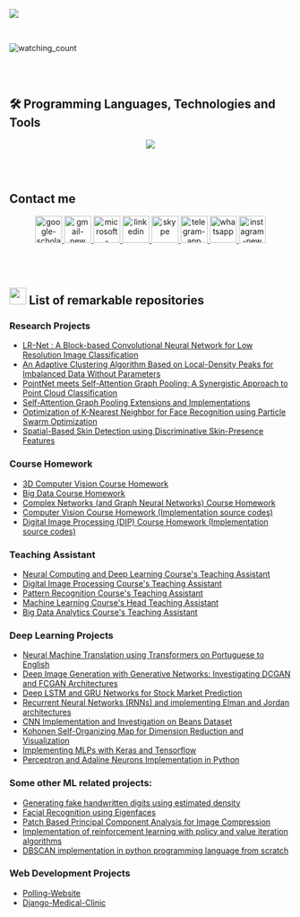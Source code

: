 
<p align="left">
<img src="https://user-images.githubusercontent.com/73097560/115834477-dbab4500-a447-11eb-908a-139a6edaec5c.gif">
</p>


<br />
<!-- 
## <picture><img src = "https://github.com/7oSkaaa/7oSkaaa/blob/main/Images/about_me.gif?raw=true" width = 30px></picture> Who I Am!
<p align="justify"> 
My academic journey commenced with a rigorous foundation in Mathematics and Physics at the National Organization for Development of Exceptional Talents (NODET) in Ardabil, Iran. Graduating as one of the top students in June 2017, I embarked on a transformative path in the realm of computer engineering. My Bachelor of Science journey unfolded at the University of Mohaghegh Ardabili, marked by notable achievements. Throughout my undergraduate years, I seamlessly transitioned from a diligent student to a dedicated Teaching Assistant (TA) and Head TA, overseeing courses in Data Structures, Algorithm Design, Advanced Programming, and the Fundamentals of Programming. Simultaneously, I contributed to research as a Research Assistant (RA) and shared my knowledge through workshops, specializing in Python and competitive programming.
</p>
<p align="justify"> 
My prowess in computer science extended to the international stage, as I participated in the International Collegiate Programming Contest (ICPC) as a contestant in the Asia-West site, securing a commendable 22nd position in the 2018 round. These accomplishments were underscored by my consistent recognition as a distinguished student in every semester of my undergraduate journey. In February 2020, I graduated as the top-ranked student among a cohort of 49, boasting a GPA of 19.36 out of 20. My undergraduate thesis, titled "Windows Malware Detection based on Dynamic Behaviors using MLP," was conducted under the expert guidance of Professor Dr. Shahram Jamali, a luminary in the field of Computer Engineering at the University of Mohaghegh Ardabili.
</p>
<p align="justify"> 
In September 2021, I embarked on a new academic odyssey, commencing my Master of Science (MSc) program at the esteemed Amirkabir University of Technology. My academic journey at this renowned institution commenced with an accolade, as I secured direct admission as a distinguished student. Over the program of two years, I diligently completed eight courses, culminating in an exceptional second-place ranking with a GPA of 18.47 out of 20, along with continued recognition as a distinguished student. My MSc journey also saw me assume various roles, including Head TA for Machine Learning and Pattern Recognition courses, TA for Deep Neural Networks and Image Processing courses tailored for graduate students, and Research Assistantship. My research contributions were instrumental in the Image-to-Image Translation research team, collaborating with F. Nooshi and Dr. M. Rahmati in the Image Processing and Pattern Recognition Lab. Additionally, I spearheaded a research team in the 3D Vision Lab, where I focused on point cloud classification using graph pooling techniques in collaboration with M. Choupan, M. Atyabi, and Dr. M. Javanmardi.
</p>
<p align="justify"> 
My academic journey reached its pinnacle with my MSc thesis, a comprehensive exploration of "Few-Shot Classification on Multi-Label Data" under the meticulous guidance of Dr. M. Rahmati, a distinguished Professor of Computer Engineering at Amirkabir University of Technology.
</p>
<p align="justify"> 
As I stand on the brink of my MSc graduation, I am poised to embark on a new chapter in my academic and research journey. With a profound passion for Machine/Deep Learning, Computer Vision, Graph Neural Networks, Generative Models, Complex Networks, and more, I am actively seeking opportunities to pursue a Ph.D. I am characterized by my unwavering work ethic, problem-solving prowess, and competitive programming skills. I thrive in challenging environments and relish the opportunity to delve into novel architectures and theoretical domains, translating concepts into practical experiments. My journey thus far has been marked by a relentless pursuit of excellence, and I eagerly anticipate the exciting prospects that lie ahead.
</p>
-->
<p align="left"> 
<img src="https://komarev.com/ghpvc/?username=MohsenEbadpour&color=brightgreen" alt="watching_count" /> 
 </p>

<br />
<br />

## 🛠️ Programming Languages, Technologies and Tools

<p align="center">
  <a href="https://skillicons.dev">
    <img src="https://skillicons.dev/icons?i=py,pytorch,tensorflow,ai,docker,git,linux,bash,mysql,sqlite,django,cs,dotnet,cpp,bootstrap,bots,postman,selenium,vscode,visualstudio&perline=10" />
  </a>
</p>

<br />
<br />

## Contact me

<p align="center">
  <a href="https://scholar.google.com/citations?hl=en&user=8wo0HZcAAAAJ" target="_blank">
<img width="48" height="48" src="https://img.icons8.com/color/48/google-scholar--v3.png" alt="google-scholar--v3"/>
</a>

 <a href="mailto:ebp.mohsen@gmail.com" target="_blank">
<img width="48" height="48" src="https://img.icons8.com/fluency/48/gmail-new.png" alt="gmail-new"/> 
 </a>

 <a href="mailto:mohsenebadpour@outlook.com" target="_blank">
<img width="48" height="48" src="https://img.icons8.com/fluency/48/microsoft-outlook-2019.png" alt="microsoft-outlook-2019"/>
 </a>

 <a href="https://www.linkedin.com/in/mohsen-ebadpour-721a621b5/" target="_blank">
<img width="48" height="48" src="https://img.icons8.com/fluency/48/linkedin.png" alt="linkedin"/>
 </a>


 <a href="https://join.skype.com/invite/WAbDFL4MWFCp" target="_blank">
 <img width="48" height="48" src="https://img.icons8.com/fluency/48/skype.png" alt="skype"/>
 </a>


 <a href="https://t.me/Mohsenebp" target="_blank">
<img width="48" height="48" src="https://img.icons8.com/fluency/48/telegram-app.png" alt="telegram-app"/> 
 </a>
 
 <a href="https://wa.me/989361655805" target="_blank">
<img width="48" height="48" src="https://img.icons8.com/fluency/48/whatsapp.png" alt="whatsapp"/>
 </a>

<a href="https://www.instagram.com/mohsenebp/" target="_blank">
<img width="48" height="48" src="https://img.icons8.com/fluency/48/instagram-new.png" alt="instagram-new"/>
</a>
</p>

<br />
<br />

## <picture> <img src = "https://github.com/7oSkaaa/7oSkaaa/blob/main/Images/Statistics.gif?raw=true" width = 30px></piture> List of remarkable repositories
### Research Projects
* [LR-Net : A Block-based Convolutional Neural Network for Low Resolution Image Classification](https://github.com/MohsenEbadpour/LR-Net)
* [An Adaptive Clustering Algorithm Based on Local-Density Peaks for Imbalanced Data Without Parameters](https://github.com/MohsenEbadpour/An-Adaptive-Clustering-Algorithm-Based-on-Local-Density-Peaks-for-Imbalanced-Data-Without-Parameters)
* [PointNet meets Self-Attention Graph Pooling: A Synergistic Approach to Point Cloud Classification](https://github.com/MohsenEbadpour/PointNet-meets-Self-Attention-Graph-Pooling-A-Synergistic-Approach-to-Point-Cloud-Classification)
* [Self-Attention Graph Pooling Extensions and Implementations](https://github.com/MohsenEbadpour/Self-Attention-Graph-Pooling-Extensions-and-Implementations)
* [Optimization of K-Nearest Neighbor for Face Recognition using Particle Swarm Optimization](https://github.com/MohsenEbadpour/Optimization-of-K-nearest-neighbor-using-particle-swarm-optimization-for-face-recognition-paper)
* [Spatial-Based Skin Detection using Discriminative Skin-Presence Features](https://github.com/MohsenEbadpour/Spatial-Based-Skin-Detection-using-Discriminative-Skin-Presence-Features)

### Course Homework
* [3D Computer Vision Course Homework](https://github.com/MohsenEbadpour/3D-Computer-Vision-Course-Homeworks)
* [Big Data Course Homework](https://github.com/MohsenEbadpour/Big-Data-Course-Homeworks)
* [Complex Networks (and Graph Neural Networks) Course Homework](https://github.com/MohsenEbadpour/Complex-Networks-and-Graph-Neural-Networks-Course-Homeworks)
* [Computer Vision Course Homework (Implementation source codes)](https://github.com/MohsenEbadpour/Computer-Vision-Course-Homeworks-Implementation-source-codes-)
* [Digital Image Processing (DIP) Course Homework (Implementation source codes)](https://github.com/MohsenEbadpour/Digital-Image-Processing-DIP-Course-Homeworks--Implementation-Source-Codes)

### Teaching Assistant
* [Neural Computing and Deep Learning Course's Teaching Assistant](https://github.com/MohsenEbadpour/Neural-Computing-and-Deep-Learning-Course-s-Teaching-Assistant)
* [Digital Image Processing Course's Teaching Assistant](https://github.com/MohsenEbadpour/Digital-Image-Processing-Course-s-Teaching-Assistant)
* [Pattern Recognition Course's Teaching Assistant](https://github.com/MohsenEbadpour/Pattern-Recognition-Course-s-Teaching-Assistant)
* [Machine Learning Course's Head Teaching Assistant](https://github.com/MohsenEbadpour/Machine-Learning-Course-s-Head-Teaching-Assistant)
* [Big Data Analytics Course's Teaching Assistant](https://github.com/MohsenEbadpour/Big-Data-Analytics-Course-s-Teaching-Assistant)

### Deep Learning Projects
* [Neural Machine Translation using Transformers on Portuguese to English](https://github.com/MohsenEbadpour/Neural-Machine-Translation-using-Transformers-on-Portuguese-to-English-)
* [Deep Image Generation with Generative Networks: Investigating DCGAN and FCGAN Architectures](https://github.com/MohsenEbadpour/Deep-Image-Generation-with-Generative-Networks--Investigating-DCGAN-and-FCGAN-Architectures)
* [Deep LSTM and GRU Networks for Stock Market Prediction](https://github.com/MohsenEbadpour/Deep-LSTM-and-GRU-Networks-for-Stock-Market-Prediction)
* [Recurrent Neural Networks (RNNs) and implementing Elman and Jordan architectures](https://github.com/MohsenEbadpour/Recurrent-Neural-Networks--RNNs--and-implementing-Elman-and-Jordan-architectures)
* [CNN Implementation and Investigation on Beans Dataset](https://github.com/MohsenEbadpour/CNN-Implementation-and-Investigation-on-Beans-Dataset)
* [Kohonen Self-Organizing Map for Dimension Reduction and Visualization](https://github.com/MohsenEbadpour/Kohonen-Self-Organizing-Map-for-Dimension-Reduction-and-Visualization)
* [Implementing MLPs with Keras and Tensorflow](https://github.com/MohsenEbadpour/Implementing-MLPs-with-Keras-and-Tensorflow)
* [Perceptron and Adaline Neurons Implementation in Python](https://github.com/MohsenEbadpour/Perceptron-and-Adaline-Neurons-Implementation-in-Python)

### Some other ML related projects:
* [Generating fake handwritten digits using estimated density](https://github.com/MohsenEbadpour/Generating-fake-handwritten-digits-using-estimated-density)
* [Facial Recognition using Eigenfaces](https://github.com/MohsenEbadpour/Facial-Recognition-using-Eigenfaces)
* [Patch Based Principal Component Analysis for Image Compression](https://github.com/MohsenEbadpour/Patch-Based-Principal-Component-Analysis-for-Image-Compression)
* [Implementation of reinforcement learning with policy and value iteration algorithms](https://github.com/MohsenEbadpour/Implementation-of-reinforcement-learning-with-policy-and-value-iteration-algorithms)
* [DBSCAN implementation in python programming language from scratch](https://github.com/MohsenEbadpour/DBSCAN-implementation-in-python-programming-language-from-scratch)

### Web Development Projects
* [Polling-Website](https://github.com/MohsenEbadpour/Polling-Website)
* [Django-Medical-Clinic](https://github.com/MohsenEbadpour/Django-Medical-Clinic)



